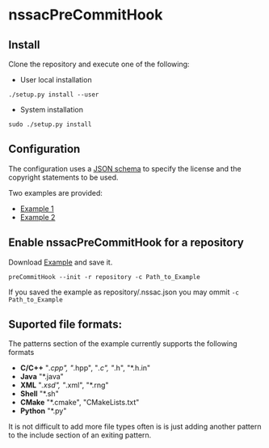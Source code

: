 # nssacPreCommitHook

## Install

Clone the repository and execute one of the following:

* User local installation
``` shell
./setup.py install --user
```

* System installation
``` shell
sudo ./setup.py install
```
## Configuration
The configuration uses a [JSON schema](https://github.com/NSSAC/nssacPreCommitHook/blob/master/schema/preCommitHook.json) to specify the license and the copyright statements to be used.

Two examples are provided:
  * [Example 1](https://github.com/NSSAC/nssacPreCommitHook/blob/master/schema/example.json)
  * [Example 2](https://github.com/NSSAC/nssacPreCommitHook/blob/master/test/example.json)
  
## Enable nssacPreCommitHook for a repository
Download [Example](https://github.com/NSSAC/nssacPreCommitHook/blob/master/schema/example.json) and save it. 

``` shell
preCommitHook --init -r repository -c Path_to_Example
```

If you saved the example as repository/.nssac.json you may ommit `-c Path_to_Example`

## Suported file formats:
The patterns section of the example currently supports the following formats
* __C/C++__ "*.cpp", "*.hpp", "*.c", "*.h", "*.h.in"
* __Java__ "*.java"
* __XML__ "*.xsd", "*.xml", "*.rng"
* __Shell__ "*.sh"
* __CMake__ "*.cmake", "CMakeLists.txt"
* __Python__ "*.py"

It is not difficult to add more file types often is is just adding another pattern to the include section of an exiting pattern.
